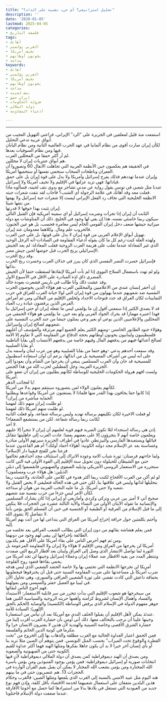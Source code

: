 ```yaml
---
title: "تحليل استراتيجي؟ أم حرب نفسية على الذات؟"
description: ''
date: '2020-01-05'
lastmod: 2025-04-05
categories:
- فلسفة التاريخ
tags:
- أهانك
- العربي يؤلمني
- تخيف أمريكا
- يخونون أوطانهم
- سذاجة
keywords:
- أهانك
- العربي يؤلمني
- تخيف أمريكا
- يخونون أوطانهم
- سذاجة
- نتف لحيته
- إيران حمق
- هرولة الحكومات
- دولة الملالي
- أدعياء المقاومة

---
```

****

استمعت منذ قليل لمعلقين في الجزيرة على “الرد” الإيراني، فراعني التهويل العجيب من أبواق عربية تدعي التحليل.  
لكأن إيران صارت أقوى من نظام ألمانيا في عهد الحرب العالمية الثانية ومن نظام اليابان فيها ومن نظام السوفيات بعدها.  
لم أر أكثر حمقا من المحللين العرب.  
هم أبواق عنتريات إيران لا محللين.  
في الحقيقة هم يعكسون جبن الأنظمة العربية التي تجاهلت الأنفال 60 وتصوروا أن العمران وناطحات السحاب ستحمي نفسها أو ستحميها أمريكا.  
وإيران عندما تهددهم فذلك يفرح إسرائيل وأمريكا ولا يدل على قوة إيران بل على حمق قياداتها: فهي تزيد عزلتها في الإقليم ولا تخيف أمريكا ولا إسرائيل.  
عندنا مثل شعبي في تونس يقول رواية عن مدني تشاجر مع بدوي نتف لحيته، فسألوه ماذا فعلت معه وقد أهانك في علامة الرجولة أي الشنب؟ فأجاب لقد نتفت شعرات جبته.  
الانظمة الخليجية التي تخاف رد الفعل الإيراني ليست إلا شعرات جبة إسرائيل ولا يهمها من نتفها شيئا.  
إيران تثبت بهذا خوفها لا قدرتها.  
الثابت أن إيران إذا تجرأت وضربت إسرائيل أو اي سفينة أمريكية فإن القتيل التالي سيكون ربما خامنئي نفسه، هذا إن بقي لها وجود في الخليج. ذلك أن المناوشات مع دولة ميزانية جيشها ضعف دخل إيران القومي الخام ليس مغامرة فحسب، بل هو عين الجنون: فالحروب علم ومال. وكلاهما معدومان عند إيران.  
تهويل أبواق الإعلام العربي من قوة إيران لا يدل على قوتها، بل على جبن العرب.  
ولهذه العلة كنت-رغم كل ما كان يقوله أدعياء المقاومة في السادات-أنه الرجل الوحيد الذي غير المعادلة عندما تغلب على هزيمة العرب الروحية فقلب المعادلة: لم يعد الجيش الإسرائيلي يربح الحرب قبل خوضها لجبن جيش مصر.  
وقد ربح الحرب.  
فإسرائيل خسرت النصر النفسي الذي كان يبرز في خذلان العرب وخسرت ربح الحرب بذاتها.  
ولو لم تهدد باستعمال السلاح النووي إذا لم تأت أمريكا لإنقاذها لسقطت حتما لأن الجيش المصري ذاق لذة المبادرة على الاقل في الأسبوع الاول.  
وقد عشت ذلك وأنا طالب في باريس فشعرت بعودة خالد.  
إن أحقر إنسان عندي من الاعلاميين والمحللين العرب هم هؤلاء الذين يخوضون الحرب النفسية ضد شعوبهم عندما يهولون من قوة إيران التي لولا خيانة العرب للعراق في حرب الثمانينات لكان العراق قد جدد فتوحات الاجداد ولخلص الإقليم من الملالي ومن ثم أمراض الفرس الذين يرفضون عبادة رب العباد.  
قد لا يصدق الكثير إذا سمعني أقول إن ما يؤلمني ليس ما تفعله إيران أو حتى إسرائيل بنا فهذا اعتبره مهمازا قد يحرك الجواد العربي ولو بعد حين. ما يؤلمني هو هؤلاء الحمقى من المحللين والإعلاميين الذين بوعي او بغير وعي يمثلون جيشا من جند الحرب النفسية على شعوبهم لصالح إيران وإسرائيل.  
وهؤلاء جنود الطابور الخامس -ومنهم الكثير يعلم الجميع أنهم مرتزقة والمؤسف أن أغلبهم فلسطينيون ولبنانيون يخونون أوطانهم بحجة الدفاع عن المقاومة التي لا تقاوم إلا الأمة لصالح أعدائها-فيهم من يدفعهم المال وفيهم خاصة من يدفعهم الانتساب إلى بقايا الباطنية أو بقايا الصليبية.  
وقد سمعت أحدهم يدعي -وهو حتما من بقايا الصليبية وهو من عرب لبنان واسمه يدل على أنه ليس من أشراف المسيحية بل من أنذالها، يزعم أن أوان استعادة اسطنبول للمسيحية قد حان وأن العرب المسلمين ينبغي أن يخرجوا من الشام وأن يعودوا إلى الجزيرة العربية: وجل المطبلين لحزب الله من هذا الجنس.  
ولست افهم هرولة الحكومات الخليجية للوساطة لكأنهم يطلبون من إيران أن تعفو على أمريكا.  
يا لعجائب الدهر!  
لكأنهم يعلنون الولاء لمن يتصوروه سينتقم منهم بدلا من أمريكا.  
إذا كانوا حقا يخافون بهذا القدر منها فلماذا لا يستغنون عن أمريكا وقواعدها ويطلبوا الحماية مباشرة من إيران؟  
لو طلبت إيران منهم ذلك لفهمنا.  
لو طلبت منهم أمريكا ذلك لفهمنا.  
لو فعلت الاخيرة لكان تكليفهم برسالة تهديد وليس برسالة شفاعة. ولو فعلت الثانية لكانت ربما رسالة شفاعة. لكن من يستشفع الضعفاء؟  
لا أحد.  
إذن هي رسالة استجداء لئلا تكون الضربة فيهم قوية لعلمهم أن إيران لا تتجرأ إلا عليهم.  
ويعلمون خاصة أنهم لا يتجرؤون إلا على بعضهم بعضا: عادت العرب إلى جاهليتها تتقاتل قبائلها ويستعبدها الفارسي والبيزنطي عادوا في أطراف الجزيرة سيرتهم الأولى مناذرة وغساسنة بعد عز الإسلام مجد دولته الكونية: أهؤلاء أحفاد أولئك؟ أم هم القاعدون عندما فزعنا نحن للفتح فبقينا دار الإسلام؟  
ولما جاءتهم فرصتان: ثورة شباب الامة وعودة الاتراك إلى استئناف مجد أجدادهم تحالفوا حتى مع الشيطان للحيلولة دون تحويل سنة الإقليم إلى القوة الأولى فيه التي كانت ستحرره من الاستعمار الروسي الأمريكي وذيليه الصفوي والصهيوني فانقسموا إلى ذيلي الذيلين: هل هؤلاء عرب ومسلمون؟  
لو لم أكن من العرب الأقحاح لكنت ربما أكثر هدوء في كلامي على الحادثة، ولاعتنيت ربما بتحليلها لذاتها وليس في علاقتها بنا. لكن حتى في هذه الحالة فتعليقي لا يخص القتيل ولا شعبه ولا حتى أمريكا، بل ما عليه النخب العربية من هوان أو سذاجة.  
لكأن الامر ليس جزءا من حرب نفسية ضد شعبهم.  
صحيح أني لا أميز بين عربي وتركي وكردي وأمازيغي أو إيراني إذا كان يشارك المسلمين والإنسانية ما تقوله الآيتان الأولى من النساء والآية الثالثة عشرة من الحجرات فلا ينكص إلى ما قبل الإسلام من العرقية أو الطبقية أو الجنسية في حين أن المسلم الحق يؤمن بأننا لا نتفاضل إلا بتقوى الله.  
وأختم بكلمتين حول خرافة إخراج أمريكا من العراق التي يتداعى لها من أتت بهم أمريكا إليه.  
فمن يعلم هشاشة بقائهم من دون إيران التي يطالب الشعب العراقي بعد تخلصه من الطائفة بإخراجها لن يبقى لهم وجود من دونهما.  
ومن ثم فهم أحرص الناس على بقاء أمريكا على الأقل. هم يكذبون.  
أمريكا لن يخرجها من العراق ومن الإقليم لا هؤلاء ولا إيران ولا المقاومة المزعومة بل الثورة لما تواصل الانتشار الذي وصل إلى العراق ولبنان بعد أقطار الربيع التي صمدت وتنتظر المدد من بقية الاقطار ضد عملاء إيران وعملاء إسرائيل وحينها لن تجد أمريكا من يحمي بقاءها فتعود روح الفلوجة.  
أمريكا لن تخرجها الانظمة التي تحتمي بها ولا خاصة الحشد الشعبي الذي ليس هدفه ضرب أمريكا بل مساعدتها على ضرب المقاومة السنية حتى قبل أن يخترقوها فيجعلونها بحماقة داعش التي كادت تقضي على ثورة الشعبين العراقي والسوري، وهي تحاول الآن في ليبيا مع العميل حفتر والسيسي ومن يمولهما.  
فهم أحوج الناس لبقائها.  
من سيخرجها هو شعوب الإقليم التي بدأت تتحرر من سر قابلية الاستعمار: الاستبداد والفساد واهمال الإنسان لشروط كرامته وأهمها حربته الروحية والسياسية اللتين هما جوهر مفهوم الدولة في الإسلام الذي يرفض الوساطة (الكنسية) والوصاية (الحكم بالحق الإلهي): السيادة للأمة  
عندئذ يمكن لأهل الإقليم أن يقبلوا الحلف الندي مع أمريكا بعد أن تيأس من استعمارنا.  
وحينها علينا أن نرحب بالتحالف معها. ذلك أني أومن بأن حضارة الغرب أقرب إلينا من حضارة الشرق الأقصى وخاصة الصينية والهندية لأن هذين لا يعتبرون الانسان حرا ولا مكرما في كونية الدين الخاتم والفلسفة.  
فمن الحمق اعتبار العداوة الحالية مع الغرب مطلقة والذهاب بها إلى الخروج من “تحت القطرة والوقوع تحت الميزاب” بحسب المثل التونسي. فمن يتوهم أن الصين مثلا تريد بنا أو بأي إنسان آخر خيرا لا بد أن يكون جاهلا بفكرها ومثلها الهند فهما أكثر عداوة للقيم الكونية حتى من الصهيونية والصفوية.  
ومن يصدق أن الهند ديموقراطية كمن يصدق أن دولة الملالي ديموقراطية لأن فيها انتخابات صورية أو إسرائيل ديموقراطية: فمن يؤمن بوجود المنبوذين ومن يؤمن بأسرة الله المختارة ومن يؤمن بشعب الله المختار لا يمكن أن يقبل بقيم القرآن الواردة في الحجرات 13. هم عنصريون حتى في ما بينهم.  
هند اليوم مثل عبيد الامس بالنسبة إلى الغرب الذي يلمعها ومثلها الصين: فالغرب وحكام هذين البلدين متفقان على استعمال شعبيهما لخدمة الاقتصاد بأقل كلفة، وإذن فهم نوع جديد من العبودية التي تستغل في بلادها بدلا من استيرادها كما حصل مع أخوتنا الأفارقة عندما ضعفت دولة الإسلام فاحتلونا.

###
